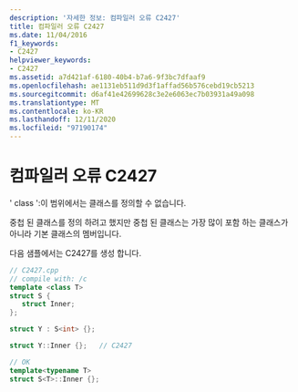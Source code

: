 ```yaml
---
description: '자세한 정보: 컴파일러 오류 C2427'
title: 컴파일러 오류 C2427
ms.date: 11/04/2016
f1_keywords:
- C2427
helpviewer_keywords:
- C2427
ms.assetid: a7d421af-6180-40b4-b7a6-9f3bc7dfaaf9
ms.openlocfilehash: ae1131eb511d9d3f1affad56b576cebd19cb5213
ms.sourcegitcommit: d6af41e42699628c3e2e6063ec7b03931a49a098
ms.translationtype: MT
ms.contentlocale: ko-KR
ms.lasthandoff: 12/11/2020
ms.locfileid: "97190174"
---
```

# <a name="compiler-error-c2427"></a>컴파일러 오류 C2427

' class ':이 범위에서는 클래스를 정의할 수 없습니다.

중첩 된 클래스를 정의 하려고 했지만 중첩 된 클래스는 가장 많이 포함 하는 클래스가 아니라 기본 클래스의 멤버입니다.

다음 샘플에서는 C2427를 생성 합니다.

```cpp
// C2427.cpp
// compile with: /c
template <class T>
struct S {
   struct Inner;
};

struct Y : S<int> {};

struct Y::Inner {};   // C2427

// OK
template<typename T>
struct S<T>::Inner {};
```
